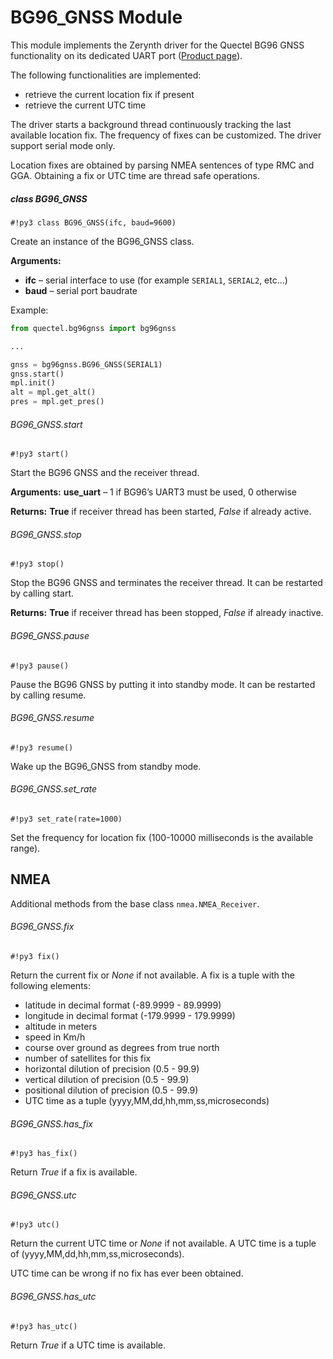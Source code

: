 # BG96_GNSS Module

This module implements the Zerynth driver for the Quectel BG96 GNSS functionality
on its dedicated UART port ([Product page](https://www.quectel.com/product/bg96gnss.htm)).

The following functionalities are implemented:

* retrieve the current location fix if present
* retrieve the current UTC time

The driver starts a background thread continuously tracking the last available location fix.
The frequency of fixes can be customized.
The driver support serial mode only.

Location fixes are obtained by parsing NMEA sentences of type RMC and GGA.
Obtaining a fix or UTC time are thread safe operations.

##### class BG96_GNSS

```#!py3 class BG96_GNSS(ifc, baud=9600)```

Create an instance of the BG96_GNSS class.


**Arguments:**

    
* **ifc** – serial interface to use (for example `SERIAL1`, `SERIAL2`, etc…)
* **baud** – serial port baudrate


Example:

```py
from quectel.bg96gnss import bg96gnss

...

gnss = bg96gnss.BG96_GNSS(SERIAL1)
gnss.start()
mpl.init()
alt = mpl.get_alt()
pres = mpl.get_pres()
```

###### BG96_GNSS.start

```#!py3 start()```

Start the BG96 GNSS and the receiver thread.


**Arguments:** **use_uart** – 1 if BG96’s UART3 must be used, 0 otherwise

**Returns:** **True** if receiver thread has been started, *False* if already active.


###### BG96_GNSS.stop

```#!py3 stop()```

Stop the BG96 GNSS and terminates the receiver thread.
It can be restarted by calling start.

**Returns:** **True** if receiver thread has been stopped, *False* if already inactive.


###### BG96_GNSS.pause

```#!py3 pause()```

Pause the BG96 GNSS by putting it into standby mode. It can be restarted by calling resume.

###### BG96_GNSS.resume

```#!py3 resume()```

Wake up the BG96_GNSS from standby mode.

###### BG96_GNSS.set_rate

```#!py3 set_rate(rate=1000)```

Set the frequency for location fix (100-10000 milliseconds is the available range).

## NMEA

Additional methods from the base class `nmea.NMEA_Receiver`.

###### BG96_GNSS.fix

```#!py3 fix()```

Return the current fix or *None* if not available. A fix is a tuple with the following elements:


* latitude in decimal format (-89.9999 - 89.9999)
* longitude in decimal format (-179.9999 - 179.9999)
* altitude in meters
* speed in Km/h
* course over ground as degrees from true north
* number of satellites for this fix
* horizontal dilution of precision (0.5 - 99.9)
* vertical dilution of precision (0.5 - 99.9)
* positional dilution of precision (0.5 - 99.9)
* UTC time as a tuple (yyyy,MM,dd,hh,mm,ss,microseconds)

###### BG96_GNSS.has_fix

```#!py3 has_fix()```

Return *True* if a fix is available.

###### BG96_GNSS.utc

```#!py3 utc()```

Return the current UTC time or *None* if not available. A UTC time is a tuple of (yyyy,MM,dd,hh,mm,ss,microseconds).

UTC time can be wrong if no fix has ever been obtained.

###### BG96_GNSS.has_utc

```#!py3 has_utc()```

Return *True* if a UTC time is available.
